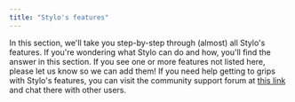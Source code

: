 ```yaml
---
title: "Stylo's features"
---
```


In this section, we'll take you step-by-step through (almost) all Stylo's features. If you're wondering what Stylo can do and how, you'll find the answer in this section. If you see one or more features not listed here, please let us know so we can add them! If you need help getting to grips with Stylo's features, you can visit the community support forum at [this link](https://discussions.revue30.org/c/stylo/entraide-stylo/7) and chat there with other users.
